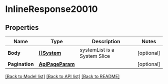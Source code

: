 # InlineResponse20010

## Properties

Name | Type | Description | Notes
------------ | ------------- | ------------- | -------------
**Body** | [**[]System**](System.md) | systemList is a System Slice | [optional] 
**Pagination** | [**ApiPageParam**](APIPageParam.md) |  | [optional] 

[[Back to Model list]](../README.md#documentation-for-models) [[Back to API list]](../README.md#documentation-for-api-endpoints) [[Back to README]](../README.md)



